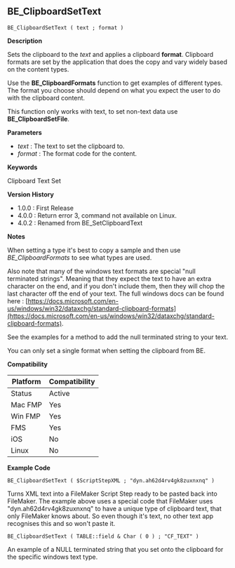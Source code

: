 ## BE_ClipboardSetText

    BE_ClipboardSetText ( text ; format )

**Description**  

Sets the clipboard to the *text* and applies a clipboard **format**. Clipboard formats are set by the application that does the copy and vary widely based on the content types.

Use the **BE_ClipboardFormats** function to get examples of different types. The format you choose should depend on what you expect the user to do with the clipboard content.

This function only works with text, to set non-text data use **BE_ClipboardSetFile**.

**Parameters**

* *text* : The text to set the clipboard to.
* *format* : The format code for the content.

**Keywords**  

Clipboard Text Set

**Version History**

* 1.0.0 : First Release
* 4.0.0 : Return error 3, command not available on Linux.
* 4.0.2 : Renamed from BE_SetClipboardText

**Notes**

When setting a type it's best to copy a sample and then use *BE_ClipboardFormats* to see what types are used.

Also note that many of the windows text formats are special "null terminated strings". Meaning that they expect the text to have an extra character on the end, and if you don't include them, then they will chop the last character off the end of your text. The full windows docs can be found here : [https://docs.microsoft.com/en-us/windows/win32/dataxchg/standard-clipboard-formats](https://docs.microsoft.com/en-us/windows/win32/dataxchg/standard-clipboard-formats). 

See the examples for a method to add the null terminated string to your text.

You can only set a single format when setting the clipboard from BE.

**Compatibility** 

| Platform | Compatibility |
|-----------|-----------|
| Status | Active |  
| Mac FMP | Yes  |  
| Win FMP | Yes  |  
| FMS | Yes  |  
| iOS | No  |  
| Linux | No  |  

**Example Code**

	BE_ClipboardSetText ( $ScriptStepXML ; "dyn.ah62d4rv4gk8zuxnxnq" )

Turns XML text into a FileMaker Script Step ready to be pasted back into FileMaker. The example above uses a special code that FileMaker uses "dyn.ah62d4rv4gk8zuxnxnq" to have a unique type of clipboard text, that only FileMaker knows about. So even though it's text, no other text app recognises this and so won't paste it.

	BE_ClipboardSetText ( TABLE::field & Char ( 0 ) ; "CF_TEXT" )

An example of a NULL terminated string that you set onto the clipboard for the specific windows text type.